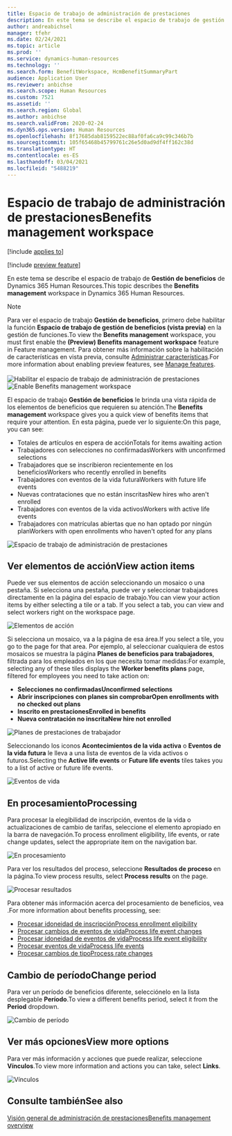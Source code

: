 ```yaml
---
title: Espacio de trabajo de administración de prestaciones
description: En este tema se describe el espacio de trabajo de gestión de beneficios de Dynamics 365 Human Resources.
author: andreabichsel
manager: tfehr
ms.date: 02/24/2021
ms.topic: article
ms.prod: ''
ms.service: dynamics-human-resources
ms.technology: ''
ms.search.form: BenefitWorkspace, HcmBenefitSummaryPart
audience: Application User
ms.reviewer: anbichse
ms.search.scope: Human Resources
ms.custom: 7521
ms.assetid: ''
ms.search.region: Global
ms.author: anbichse
ms.search.validFrom: 2020-02-24
ms.dyn365.ops.version: Human Resources
ms.openlocfilehash: 8f17685dab8159522ec88af0fa6ca9c99c346b7b
ms.sourcegitcommit: 105f65468b45799761c26e5d0ad9df4ff162c38d
ms.translationtype: HT
ms.contentlocale: es-ES
ms.lasthandoff: 03/04/2021
ms.locfileid: "5488219"
---
```

# <a name="benefits-management-workspace"></a><span data-ttu-id="3b1ea-103">Espacio de trabajo de administración de prestaciones</span><span class="sxs-lookup"><span data-stu-id="3b1ea-103">Benefits management workspace</span></span>

[!include [applies to](../includes/applies-to-hr.md)]

[!include [preview feature](./includes/preview-feature.md)]

<span data-ttu-id="3b1ea-104">En este tema se describe el espacio de trabajo de **Gestión de beneficios** de Dynamics 365 Human Resources.</span><span class="sxs-lookup"><span data-stu-id="3b1ea-104">This topic describes the **Benefits management** workspace in Dynamics 365 Human Resources.</span></span>

> [!NOTE]
> <span data-ttu-id="3b1ea-105">Para ver el espacio de trabajo **Gestión de beneficios**, primero debe habilitar la función **Espacio de trabajo de gestión de beneficios (vista previa)** en la gestión de funciones.</span><span class="sxs-lookup"><span data-stu-id="3b1ea-105">To view the **Benefits management** workspace, you must first enable the **(Preview) Benefits management workspace** feature in Feature management.</span></span> <span data-ttu-id="3b1ea-106">Para obtener más información sobre la habilitación de características en vista previa, consulte [Administrar características](../hr-admin-manage-features.md).</span><span class="sxs-lookup"><span data-stu-id="3b1ea-106">For more information about enabling preview features, see [Manage features](../hr-admin-manage-features.md).</span></span><br><br><span data-ttu-id="3b1ea-107">![Habilitar el espacio de trabajo de administración de prestaciones](./media/hr-benefits-management-workspace-enable.png)</span><span class="sxs-lookup"><span data-stu-id="3b1ea-107">![Enable Benefits management workspace](./media/hr-benefits-management-workspace-enable.png)</span></span>

<span data-ttu-id="3b1ea-108">El espacio de trabajo **Gestión de beneficios** le brinda una vista rápida de los elementos de beneficios que requieren su atención.</span><span class="sxs-lookup"><span data-stu-id="3b1ea-108">The **Benefits management** workspace gives you a quick view of benefits items that require your attention.</span></span> <span data-ttu-id="3b1ea-109">En esta página, puede ver lo siguiente:</span><span class="sxs-lookup"><span data-stu-id="3b1ea-109">On this page, you can see:</span></span>

- <span data-ttu-id="3b1ea-110">Totales de artículos en espera de acción</span><span class="sxs-lookup"><span data-stu-id="3b1ea-110">Totals for items awaiting action</span></span>
- <span data-ttu-id="3b1ea-111">Trabajadores con selecciones no confirmadas</span><span class="sxs-lookup"><span data-stu-id="3b1ea-111">Workers with unconfirmed selections</span></span>
- <span data-ttu-id="3b1ea-112">Trabajadores que se inscribieron recientemente en los beneficios</span><span class="sxs-lookup"><span data-stu-id="3b1ea-112">Workers who recently enrolled in benefits</span></span>
- <span data-ttu-id="3b1ea-113">Trabajadores con eventos de la vida futura</span><span class="sxs-lookup"><span data-stu-id="3b1ea-113">Workers with future life events</span></span>
- <span data-ttu-id="3b1ea-114">Nuevas contrataciones que no están inscritas</span><span class="sxs-lookup"><span data-stu-id="3b1ea-114">New hires who aren't enrolled</span></span>
- <span data-ttu-id="3b1ea-115">Trabajadores con eventos de la vida activos</span><span class="sxs-lookup"><span data-stu-id="3b1ea-115">Workers with active life events</span></span>
- <span data-ttu-id="3b1ea-116">Trabajadores con matrículas abiertas que no han optado por ningún plan</span><span class="sxs-lookup"><span data-stu-id="3b1ea-116">Workers with open enrollments who haven't opted for any plans</span></span>

![Espacio de trabajo de administración de prestaciones](./media/hr-benefits-management-workspace.png)

## <a name="view-action-items"></a><span data-ttu-id="3b1ea-118">Ver elementos de acción</span><span class="sxs-lookup"><span data-stu-id="3b1ea-118">View action items</span></span>

<span data-ttu-id="3b1ea-119">Puede ver sus elementos de acción seleccionando un mosaico o una pestaña. Si selecciona una pestaña, puede ver y seleccionar trabajadores directamente en la página del espacio de trabajo.</span><span class="sxs-lookup"><span data-stu-id="3b1ea-119">You can view your action items by either selecting a tile or a tab. If you select a tab, you can view and select workers right on the workspace page.</span></span>

![Elementos de acción](./media/hr-benefits-management-workspace-action-items.png)

<span data-ttu-id="3b1ea-121">Si selecciona un mosaico, va a la página de esa área.</span><span class="sxs-lookup"><span data-stu-id="3b1ea-121">If you select a tile, you go to the page for that area.</span></span> <span data-ttu-id="3b1ea-122">Por ejemplo, al seleccionar cualquiera de estos mosaicos se muestra la página **Planes de beneficios para trabajadores**, filtrada para los empleados en los que necesita tomar medidas:</span><span class="sxs-lookup"><span data-stu-id="3b1ea-122">For example, selecting any of these tiles displays the **Worker benefits plans** page, filtered for employees you need to take action on:</span></span>

- <span data-ttu-id="3b1ea-123">**Selecciones no confirmadas**</span><span class="sxs-lookup"><span data-stu-id="3b1ea-123">**Unconfirmed selections**</span></span>
- <span data-ttu-id="3b1ea-124">**Abrir inscripciones con planes sin comprobar**</span><span class="sxs-lookup"><span data-stu-id="3b1ea-124">**Open enrollments with no checked out plans**</span></span>
- <span data-ttu-id="3b1ea-125">**Inscrito en prestaciones**</span><span class="sxs-lookup"><span data-stu-id="3b1ea-125">**Enrolled in benefits**</span></span>
- <span data-ttu-id="3b1ea-126">**Nueva contratación no inscrita**</span><span class="sxs-lookup"><span data-stu-id="3b1ea-126">**New hire not enrolled**</span></span>

![Planes de prestaciones de trabajador](./media/hr-benefits-management-workspace-plans.png)

<span data-ttu-id="3b1ea-128">Seleccionando los iconos **Acontecimientos de la vida activa** o **Eventos de la vida futura** le lleva a una lista de eventos de la vida activos o futuros.</span><span class="sxs-lookup"><span data-stu-id="3b1ea-128">Selecting the **Active life events** or **Future life events** tiles takes you to a list of active or future life events.</span></span>

![Eventos de vida](./media/hr-benefits-management-workspace-life-events.png)

## <a name="processing"></a><span data-ttu-id="3b1ea-130">En procesamiento</span><span class="sxs-lookup"><span data-stu-id="3b1ea-130">Processing</span></span>

<span data-ttu-id="3b1ea-131">Para procesar la elegibilidad de inscripción, eventos de la vida o actualizaciones de cambio de tarifas, seleccione el elemento apropiado en la barra de navegación.</span><span class="sxs-lookup"><span data-stu-id="3b1ea-131">To process enrollment eligibility, life events, or rate change updates, select the appropriate item on the navigation bar.</span></span>

![En procesamiento](./media/hr-benefits-management-workspace-processing.png)

<span data-ttu-id="3b1ea-133">Para ver los resultados del proceso, seleccione **Resultados de proceso** en la página.</span><span class="sxs-lookup"><span data-stu-id="3b1ea-133">To view process results, select **Process results** on the page.</span></span>

![Procesar resultados](./media/hr-benefits-management-workspace-process-results.png)

<span data-ttu-id="3b1ea-135">Para obtener más información acerca del procesamiento de beneficios, vea .</span><span class="sxs-lookup"><span data-stu-id="3b1ea-135">For more information about benefits processing, see:</span></span>

- [<span data-ttu-id="3b1ea-136">Procesar idoneidad de inscripción</span><span class="sxs-lookup"><span data-stu-id="3b1ea-136">Process enrollment eligibility</span></span>](hr-benefits-process-enrollment-eligibility.md)
- [<span data-ttu-id="3b1ea-137">Procesar cambios de eventos de vida</span><span class="sxs-lookup"><span data-stu-id="3b1ea-137">Process life event changes</span></span>](hr-benefits-process-life-event-changes.md)
- [<span data-ttu-id="3b1ea-138">Procesar idoneidad de eventos de vida</span><span class="sxs-lookup"><span data-stu-id="3b1ea-138">Process life event eligibility</span></span>](hr-benefits-process-life-event-eligibility.md)
- [<span data-ttu-id="3b1ea-139">Procesar eventos de vida</span><span class="sxs-lookup"><span data-stu-id="3b1ea-139">Process life events</span></span>](hr-benefits-process-life-events.md)
- [<span data-ttu-id="3b1ea-140">Procesar cambios de tipo</span><span class="sxs-lookup"><span data-stu-id="3b1ea-140">Process rate changes</span></span>](hr-benefits-process-rate-changes.md)

## <a name="change-period"></a><span data-ttu-id="3b1ea-141">Cambio de período</span><span class="sxs-lookup"><span data-stu-id="3b1ea-141">Change period</span></span>

<span data-ttu-id="3b1ea-142">Para ver un período de beneficios diferente, selecciónelo en la lista desplegable **Período**.</span><span class="sxs-lookup"><span data-stu-id="3b1ea-142">To view a different benefits period, select it from the **Period** dropdown.</span></span>

![Cambio de período](./media/hr-benefits-management-workspace-period.png)

## <a name="view-more-options"></a><span data-ttu-id="3b1ea-144">Ver más opciones</span><span class="sxs-lookup"><span data-stu-id="3b1ea-144">View more options</span></span>

<span data-ttu-id="3b1ea-145">Para ver más información y acciones que puede realizar, seleccione **Vínculos**.</span><span class="sxs-lookup"><span data-stu-id="3b1ea-145">To view more information and actions you can take, select **Links**.</span></span>

![Vínculos](./media/hr-benefits-management-workspace-links.png)

## <a name="see-also"></a><span data-ttu-id="3b1ea-147">Consulte también</span><span class="sxs-lookup"><span data-stu-id="3b1ea-147">See also</span></span>

[<span data-ttu-id="3b1ea-148">Visión general de administración de prestaciones</span><span class="sxs-lookup"><span data-stu-id="3b1ea-148">Benefits management overview</span></span>](hr-benefits-management-overview.md)